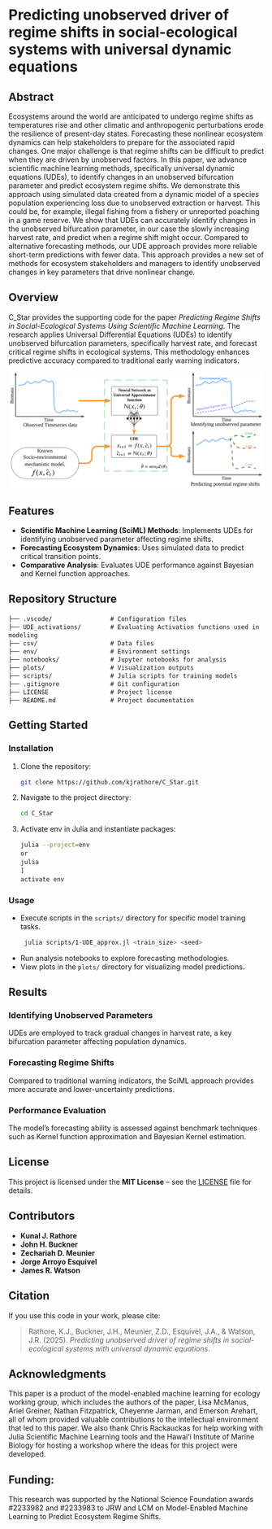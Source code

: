 # Predicting unobserved driver of regime shifts in social-ecological systems with universal dynamic equations

## Abstract
Ecosystems around the world are anticipated to undergo regime shifts as temperatures rise and other climatic and anthropogenic perturbations erode the resilience of present-day states. Forecasting these nonlinear ecosystem dynamics can help stakeholders to prepare for the associated rapid changes. One major challenge is that regime shifts can be difficult to predict when they are driven by unobserved factors. In this paper, we advance scientific machine learning methods, specifically universal dynamic equations (UDEs), to identify changes in an unobserved bifurcation parameter and predict ecosystem regime shifts. We demonstrate this approach using simulated data created from a dynamic model of a species population experiencing loss due to unobserved extraction or harvest. This could be, for example, illegal fishing from a fishery or unreported poaching in a game reserve. We show that UDEs can accurately identify changes in the unobserved bifurcation parameter, in our case the slowly increasing harvest rate, and predict when a regime shift might occur. Compared to alternative forecasting methods, our UDE approach provides more reliable short-term predictions with fewer data. This approach provides a new set of methods for ecosystem stakeholders and managers to identify unobserved changes in key parameters that drive nonlinear change.

## Overview
C_Star provides the supporting code for the paper *Predicting Regime Shifts in Social-Ecological Systems Using Scientific Machine Learning*. The research applies Universal Differential Equations (UDEs) to identify unobserved bifurcation parameters, specifically harvest rate, and forecast critical regime shifts in ecological systems. This methodology enhances predictive accuracy compared to traditional early warning indicators.

![Alt text](plots/CStarframework.svg)

## Features
- **Scientific Machine Learning (SciML) Methods**: Implements UDEs for identifying unobserved parameter affecting regime shifts.
- **Forecasting Ecosystem Dynamics**: Uses simulated data to predict critical transition points.
- **Comparative Analysis**: Evaluates UDE performance against Bayesian and Kernel function approaches.

## Repository Structure
```
├── .vscode/                # Configuration files
├── UDE_activations/        # Evaluating Activation functions used in modeling
├── csv/                    # Data files
├── env/                    # Environment settings
├── notebooks/              # Jupyter notebooks for analysis
├── plots/                  # Visualization outputs
├── scripts/                # Julia scripts for training models
├── .gitignore              # Git configuration
├── LICENSE                 # Project license
├── README.md               # Project documentation
```

## Getting Started
### Installation
1. Clone the repository:
   ```sh
   git clone https://github.com/kjrathore/C_Star.git
   ```
2. Navigate to the project directory:
   ```sh
   cd C_Star
   ```
3. Activate env in Julia and instantiate packages:
   ```sh
   julia --project=env
   or 
   julia
   ]
   activate env
   ```

### Usage
- Execute scripts in the `scripts/` directory for specific model training tasks.
  ```sh
   julia scripts/1-UDE_approx.jl <train_size> <seed>
   ```
- Run analysis notebooks to explore forecasting methodologies.
- View plots in the `plots/` directory for visualizing model predictions.

## Results
### Identifying Unobserved Parameters
UDEs are employed to track gradual changes in harvest rate, a key bifurcation parameter affecting population dynamics.

### Forecasting Regime Shifts
Compared to traditional warning indicators, the SciML approach provides more accurate and lower-uncertainty predictions.

### Performance Evaluation
The model’s forecasting ability is assessed against benchmark techniques such as Kernel function approximation and Bayesian Kernel estimation.

## License
This project is licensed under the **MIT License** – see the [LICENSE](LICENSE) file for details.

## Contributors
- **Kunal J. Rathore**
- **John H. Buckner**
- **Zechariah D. Meunier**
- **Jorge Arroyo Esquivel**
- **James R. Watson**

## Citation
If you use this code in your work, please cite:
> Rathore, K.J., Buckner, J.H., Meunier, Z.D., Esquivel, J.A., & Watson, J.R. (2025). *Predicting unobserved driver of regime shifts in social-ecological systems with universal dynamic equations*.

## Acknowledgments
This paper is a product of the model-enabled machine learning for ecology working group, which includes the authors of the paper, Lisa McManus, Ariel Greiner, Nathan Fitzpatrick, Cheyenne Jarman, and Emerson Arehart, all of whom provided valuable contributions to the intellectual environment that led to this paper. We also thank Chris Rackauckas for help working with Julia Scientific Machine Learning tools and the Hawaiʻi Institute of Marine Biology for hosting a workshop where the ideas for this project were developed.
## Funding: 
This research was supported by the National Science Foundation awards #2233982 and #2233983 to JRW and LCM on Model-Enabled Machine Learning to Predict Ecosystem Regime Shifts.

